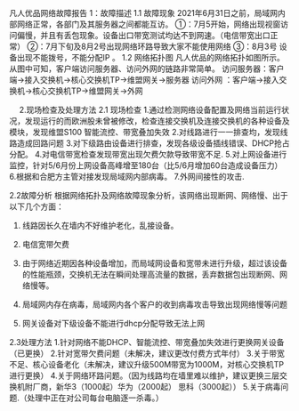 凡人优品网络故障报告
1：故障描述
1.1	故障现象
2021年6月31日之前，局域网内部网络正常，各部门及其服务器之间都能互访。
①：7月5开始，网络出现视窗访问偏慢，并且有丢包现象。设备出口带宽测试均达不到网速。（电信带宽出口正常）
②：7月下旬及8月2号出现网络环路导致大家不能使用网络
③：8月3号 设备出现不能拨号，不能分配IP 。
1.2	网络拓扑图
凡人优品的网络拓扑如图所示。从图中可知，客户端访问服务器、访问外网的链路非常简单。
访问服务器：客户端→接入交换机→核心交换机TP→维盟网关→服务器
访问外网  ：客户端→接入交换机→核心交换机TP→维盟网关→外网
 
 
2.现场检查及处理方法
2.1 现场检查
1.通过检测网络设备配置及网络当前运行状况，发现运行的而欧洲股未曾被修改，检查连接交换机及连接交换机的各种设备及模块，发现维盟S100 智能流控、带宽叠加失效
2.对线路进行一一排查均，发现线路造成回路问题
3.对下级路由设备进行排查，发现各级设备插线错误、DHCP抢占分配。
4.对电信带宽检查发现带宽出现欠费欠款导致带宽不足.
5.对上网设备进行监控，针对5/6月份上网设备高峰增至180台（比5/6月增加60台造成设备压力）
6.根据和合肥方主管对接发现局域网内部病毒。
7.外网间接性的攻击.

2.2故障分析
	根据网络拓扑及网络故障现象分析，该网络出现断网、网络慢、出于以下几个方面：
1.	线路因长久在墙内不好维护老化，乱接设备。
2.	电信宽带欠费
3.	由于网络近期因各种设备增加，而局域网设备和宽带未进行升级，超过该设备的性能瓶颈，交换机无法在瞬间处理高流量的数据，丢弃数据包出现断网、网络慢等。
 
4.	局域网内存在病毒，局域网内各个客户的收到病毒攻击导致出现网络慢等问题
5.	网关设备对下级设备不能进行dhcp分配导致无法上网
 
2.3处理方法
	1.针对网络不能DHCP、智能流控、带宽叠加失效进行更换网关设备（已更换）
	2.针对宽带欠费问题（未解决，建议更改付费方式年付）
	3.关于带宽不足、核心设备老化（未解决，建议升级500M带宽为1000M，对核心交换机TP进行更换）
	4.关于网络环路问题。（因为线路均在墙里难以维护，建议更换三层交换机附厂商，新华3（1000起）华为（2000起） 思科（3000起））
	5.关于病毒问题.（处理中正在对公司每台电脑逐一杀毒。）
